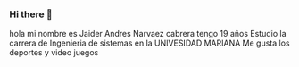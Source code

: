 ### Hi there 👋
hola mi nombre es Jaider Andres Narvaez cabrera
tengo 19 años 
Estudio la carrera de Ingenieria de sistemas en la UNIVESIDAD MARIANA 
Me gusta los deportes y video juegos 

